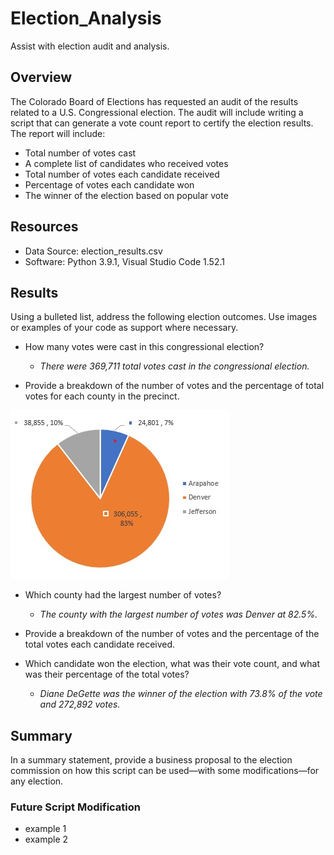 # Election_Analysis
Assist with election audit and analysis.

## Overview
The Colorado Board of Elections has requested an audit of the results related to a U.S. Congressional election. The audit will include writing a script that can generate a vote count report to certify the election results. The report will include:

- Total number of votes cast
- A complete list of candidates who received votes
- Total number of votes each candidate received
- Percentage of votes each candidate won
- The winner of the election based on popular vote

## Resources
- Data Source: election_results.csv
- Software: Python 3.9.1, Visual Studio Code 1.52.1

## Results

Using a bulleted list, address the following election outcomes. Use images or examples of your code as support where necessary.
* How many votes were cast in this congressional election?
  * *There were 369,711 total votes cast in the congressional election.*

* Provide a breakdown of the number of votes and the percentage of total votes for each county in the precinct.

![](https://github.com/NAppazeller/Election_Analysis/blob/main/Resources/County%20Vote%20Image.jpg)

* Which county had the largest number of votes?
  * *The county with the largest number of votes was Denver at 82.5%.*

* Provide a breakdown of the number of votes and the percentage of the total votes each candidate received.


* Which candidate won the election, what was their vote count, and what was their percentage of the total votes?
  * *Diane DeGette was the winner of the election with 73.8% of the vote and 272,892 votes.*

## Summary 

In a summary statement, provide a business proposal to the election commission on how this script can be used—with some modifications—for any election. 

### Future Script Modification
* example 1
* example 2
